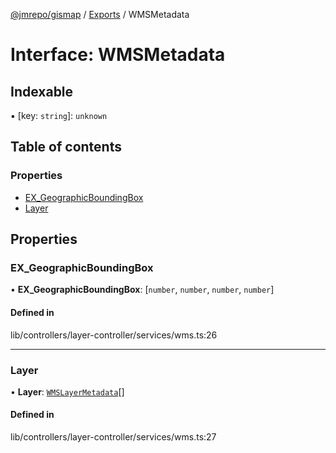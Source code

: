 [@jmrepo/gismap](../README.md) / [Exports](../modules.md) / WMSMetadata

# Interface: WMSMetadata

## Indexable

▪ [key: `string`]: `unknown`

## Table of contents

### Properties

-   [EX_GeographicBoundingBox](WMSMetadata.md#ex_geographicboundingbox)
-   [Layer](WMSMetadata.md#layer)

## Properties

### EX_GeographicBoundingBox

• **EX_GeographicBoundingBox**: [`number`, `number`, `number`, `number`]

#### Defined in

lib/controllers/layer-controller/services/wms.ts:26

---

### Layer

• **Layer**: [`WMSLayerMetadata`](WMSLayerMetadata.md)[]

#### Defined in

lib/controllers/layer-controller/services/wms.ts:27
